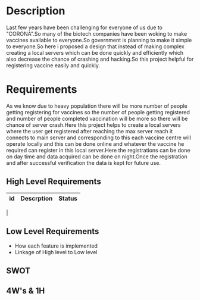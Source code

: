 # Description
Last few years have been challenging for everyone of us due to "CORONA".So many of the biotech companies have been woking to make vaccines available to everyone.So government is planning to make it simple to everyone.So here i proposed a design that instead of making complex creating a local servers which can be done quickly and efficiently which also decrease the chance of crashing and hacking.So this project helpful for registering vaccine easily and quickly.
# Requirements
As we know due to heavy population there will be more number of people getting registering for vaccines so the number of people getting registered and number of people completed vaccination will be more so there will be chance of server crash.Here this project helps to create a local servers where the user get registered after reaching the max server reach it connects to main server and corresponding to this each vaccine centre will operate locally  and this can be done online and whatever the vaccine he required can register in this local server.Here the registrations can be done on day time and data acquired can be done on night.Once the registration and after successful verification the data is kept for future use.


## High Level Requirements
|id|Descrption|Status|
|--|----------|------|
|

## Low Level Requirements
* How each feature is implemented
* Linkage of High level to Low level

## SWOT

## 4W's & 1H 
